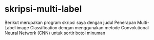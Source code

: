 # skripsi-multi-label

Berikut merupakan program skripsi saya dengan judul 
Penerapan Multi-Label image Classification dengan menggunakan metode Convolutional Neural Network (CNN) untuk sortir botol minuman
